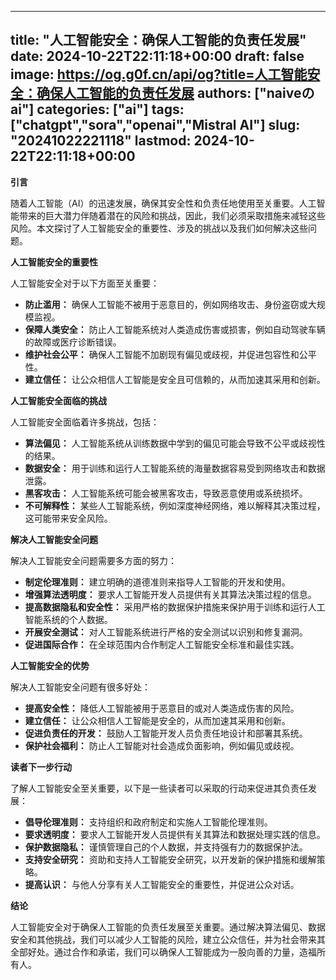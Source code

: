 
---
title: "人工智能安全：确保人工智能的负责任发展"
date: 2024-10-22T22:11:18+00:00
draft: false
image: https://og.g0f.cn/api/og?title=人工智能安全：确保人工智能的负责任发展
authors: ["naiveのai"]
categories: ["ai"]
tags: ["chatgpt","sora","openai","Mistral AI"]
slug: "20241022221118"
lastmod: 2024-10-22T22:11:18+00:00
---
**引言**

随着人工智能（AI）的迅速发展，确保其安全性和负责任地使用至关重要。人工智能带来的巨大潜力伴随着潜在的风险和挑战，因此，我们必须采取措施来减轻这些风险。本文探讨了人工智能安全的重要性、涉及的挑战以及我们如何解决这些问题。

**人工智能安全的重要性**

人工智能安全对于以下方面至关重要：

* **防止滥用：** 确保人工智能不被用于恶意目的，例如网络攻击、身份盗窃或大规模监视。
* **保障人类安全：** 防止人工智能系统对人类造成伤害或损害，例如自动驾驶车辆的故障或医疗诊断错误。
* **维护社会公平：** 确保人工智能不加剧现有偏见或歧视，并促进包容性和公平性。
* **建立信任：** 让公众相信人工智能是安全且可信赖的，从而加速其采用和创新。

**人工智能安全面临的挑战**

人工智能安全面临着许多挑战，包括：

* **算法偏见：** 人工智能系统从训练数据中学到的偏见可能会导致不公平或歧视性的结果。
* **数据安全：** 用于训练和运行人工智能系统的海量数据容易受到网络攻击和数据泄露。
* **黑客攻击：** 人工智能系统可能会被黑客攻击，导致恶意使用或系统损坏。
* **不可解释性：** 某些人工智能系统，例如深度神经网络，难以解释其决策过程，这可能带来安全风险。

**解决人工智能安全问题**

解决人工智能安全问题需要多方面的努力：

* **制定伦理准则：** 建立明确的道德准则来指导人工智能的开发和使用。
* **增强算法透明度：** 要求人工智能开发人员提供有关其算法决策过程的信息。
* **提高数据隐私和安全性：** 采用严格的数据保护措施来保护用于训练和运行人工智能系统的个人数据。
* **开展安全测试：** 对人工智能系统进行严格的安全测试以识别和修复漏洞。
* **促进国际合作：** 在全球范围内合作制定人工智能安全标准和最佳实践。

**人工智能安全的优势**

解决人工智能安全问题有很多好处：

* **提高安全性：** 降低人工智能被用于恶意目的或对人类造成伤害的风险。
* **建立信任：** 让公众相信人工智能是安全的，从而加速其采用和创新。
* **促进负责任的开发：** 鼓励人工智能开发人员负责任地设计和部署其系统。
* **保护社会福利：** 防止人工智能对社会造成负面影响，例如偏见或歧视。

**读者下一步行动**

了解人工智能安全至关重要，以下是一些读者可以采取的行动来促进其负责任发展：

* **倡导伦理准则：** 支持组织和政府制定和实施人工智能伦理准则。
* **要求透明度：** 要求人工智能开发人员提供有关其算法和数据处理实践的信息。
* **保护数据隐私：** 谨慎管理自己的个人数据，并支持强有力的数据保护法。
* **支持安全研究：** 资助和支持人工智能安全研究，以开发新的保护措施和缓解策略。
* **提高认识：** 与他人分享有关人工智能安全的重要性，并促进公众对话。

**结论**

人工智能安全对于确保人工智能的负责任发展至关重要。通过解决算法偏见、数据安全和其他挑战，我们可以减少人工智能的风险，建立公众信任，并为社会带来其全部好处。通过合作和承诺，我们可以确保人工智能成为一股向善的力量，造福所有人。